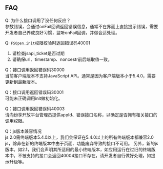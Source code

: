 ## FAQ

Q: 为什么接口调用了没任何反应？  
参数错误，会通过onFail回调返回错误信息，通常不在界面上直接提示错误，需要开发者自己养成良好习惯，监听onFail回调，并做合适处理。  

Q: `FSOpen.init`权限校验时返回错误码40001  
1. 请检查jsapi_ticket是否过期 
2. 请确保url、timestamp、noncestr前后端取值一致。

Q：接口调用返回错误码30000  
当前客户端版本不支持JavaScript API。通常是因为客户端版本小于5.4.0，需要更新到最新版本。   

Q：接口调用返回错误码30001  
可能未正确调用init做初始化。  

Q：接口调用返回错误码40003  
请向纷享开放平台管理员提供appId、错误接口名称，以确定是否拥有相关接口的调用权限。  

Q：js版本兼容情况  
js 2.0需终端版本5.4.0以上，我们会保证在5.4.0以上的所有终端版本都兼容2.0 js，除非在新的终端版本中由于页面、功能废弃导致的接口不可用。 另外，新的js版本，如2.1，我们会声明其所适用的最小终端版本，如应用运行在过旧的终端版本中，不被支持的接口会返回40004接口不存在，请开发者自行做好处理，如提示升级等。  

